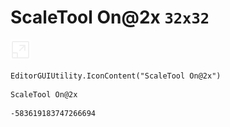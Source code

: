 # ScaleTool On@2x `32x32`
<img src="/img/ScaleTool%20On@2x.png" width=32 height=32>

``` CSharp
EditorGUIUtility.IconContent("ScaleTool On@2x")
```
```
ScaleTool On@2x
```
```
-583619183747266694
```
